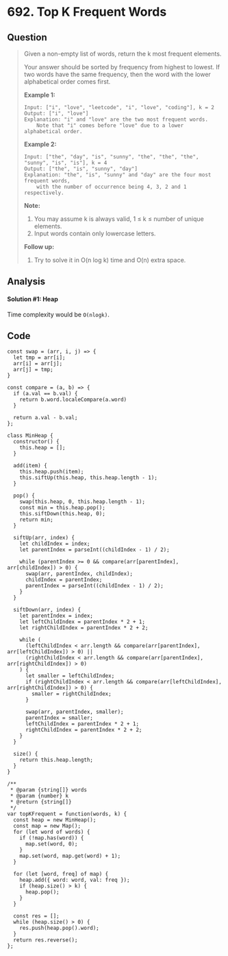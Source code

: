 # 692. Top K Frequent Words

## Question

> Given a non-empty list of words, return the k most frequent elements.
>
> Your answer should be sorted by frequency from highest to lowest. If two words have the same frequency, then the word with the lower alphabetical order comes first.
>
> **Example 1:**  
>
>
> ```text
> Input: ["i", "love", "leetcode", "i", "love", "coding"], k = 2
> Output: ["i", "love"]
> Explanation: "i" and "love" are the two most frequent words.
>     Note that "i" comes before "love" due to a lower alphabetical order.
> ```
>
> **Example 2:**  
>
>
> ```text
> Input: ["the", "day", "is", "sunny", "the", "the", "the", "sunny", "is", "is"], k = 4
> Output: ["the", "is", "sunny", "day"]
> Explanation: "the", "is", "sunny" and "day" are the four most frequent words,
>     with the number of occurrence being 4, 3, 2 and 1 respectively.
> ```
>
> **Note:**  
>
>
> 1. You may assume k is always valid, 1 ≤ k ≤ number of unique elements.
> 2. Input words contain only lowercase letters.
>
> **Follow up:**  
>
>
> 1. Try to solve it in O\(n log k\) time and O\(n\) extra space.

## Analysis

#### Solution \#1: Heap

Time complexity would be `O(nlogk)`.

## Code

```text
const swap = (arr, i, j) => {
  let tmp = arr[i];
  arr[i] = arr[j];
  arr[j] = tmp;
}

const compare = (a, b) => {
  if (a.val == b.val) {
    return b.word.localeCompare(a.word)
  }
  
  return a.val - b.val;
};

class MinHeap {
  constructor() {
    this.heap = [];
  }
  
  add(item) {
    this.heap.push(item);
    this.siftUp(this.heap, this.heap.length - 1);
  }
  
  pop() {
    swap(this.heap, 0, this.heap.length - 1);
    const min = this.heap.pop();
    this.siftDown(this.heap, 0);
    return min;
  }
  
  siftUp(arr, index) {
    let childIndex = index;
    let parentIndex = parseInt((childIndex - 1) / 2);
    
    while (parentIndex >= 0 && compare(arr[parentIndex], arr[childIndex]) > 0) {
      swap(arr, parentIndex, childIndex);
      childIndex = parentIndex;
      parentIndex = parseInt((childIndex - 1) / 2);
    }
  }
  
  siftDown(arr, index) {
    let parentIndex = index;
    let leftChildIndex = parentIndex * 2 + 1;
    let rightChildIndex = parentIndex * 2 + 2;
    
    while (
      (leftChildIndex < arr.length && compare(arr[parentIndex], arr[leftChildIndex]) > 0) ||
      (rightChildIndex < arr.length && compare(arr[parentIndex], arr[rightChildIndex]) > 0)
    ) {
      let smaller = leftChildIndex;
      if (rightChildIndex < arr.length && compare(arr[leftChildIndex], arr[rightChildIndex]) > 0) {
        smaller = rightChildIndex;
      }
      
      swap(arr, parentIndex, smaller);
      parentIndex = smaller;
      leftChildIndex = parentIndex * 2 + 1;
      rightChildIndex = parentIndex * 2 + 2;
    }
  }
  
  size() {
    return this.heap.length;
  }
}

/**
 * @param {string[]} words
 * @param {number} k
 * @return {string[]}
 */
var topKFrequent = function(words, k) {
  const heap = new MinHeap();
  const map = new Map();
  for (let word of words) {
    if (!map.has(word)) {
      map.set(word, 0);
    }
    map.set(word, map.get(word) + 1);
  }
  
  for (let [word, freq] of map) {
    heap.add({ word: word, val: freq });
    if (heap.size() > k) {
      heap.pop();
    }
  }
  
  const res = [];
  while (heap.size() > 0) {
    res.push(heap.pop().word);
  }
  return res.reverse();
};








```

